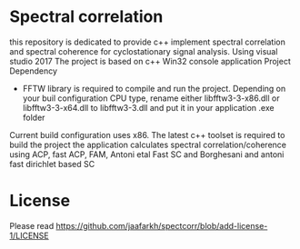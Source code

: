 # Spectral correlation
this repository is dedicated to provide c++ implement spectral correlation and spectral coherence for cyclostationary signal analysis.
Using visual studio 2017
The project is based on c++ Win32 console application 
Project Dependency
- FFTW library is required to compile and run the project. Depending on your buil configuration CPU type, 
rename either libfftw3-3-x86.dll or libfftw3-3-x64.dll to libfftw3-3.dll and put it in your application .exe folder

Current build configuration uses x86.
The latest c++ toolset is required to build the project
the application calculates spectral correlation/coherence using ACP, fast ACP, FAM, Antoni etal Fast SC and 
Borghesani and antoni fast dirichlet based SC

# License
Please read https://github.com/jaafarkh/spectcorr/blob/add-license-1/LICENSE
